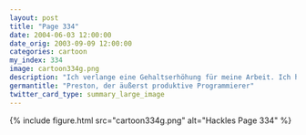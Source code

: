 ```yaml
---
layout: post
title: "Page 334"
date: 2004-06-03 12:00:00
date_orig: 2003-09-09 12:00:00
categories: cartoon
my_index: 334
image: cartoon334g.png
description: "Ich verlange eine Gehaltserhöhung für meine Arbeit. Ich habe gestern 8000 Zeilen Code geschrieben Preston, zur Zeit der objektorientierten Programmierung, der Open Source Bibliotheken und design Patterns kann man Produktivität nicht an der Anzahl der Code Zeilen messen Zweitens hab ich deinen Code gesehen und 7900 Zeilen Ascii Art im Kommentar zählt nicht als Arbeit Eek Preston Boss Dog"
germantitle: "Preston, der äußerst produktive Programmierer"
twitter_card_type: summary_large_image
---
```


{% include figure.html src="cartoon334g.png" alt="Hackles Page 334"  %}
